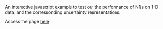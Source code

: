 An interactive javascript example to test out the performance of NNs on 1-D data, and the corresponding uncertainty representations.

Access the page [here](https://htmlpreview.github.io/?https://github.com/virtualzx-nad/HeteroscedasticDropoutUncertainty/blob/master/fitting_test.html)

